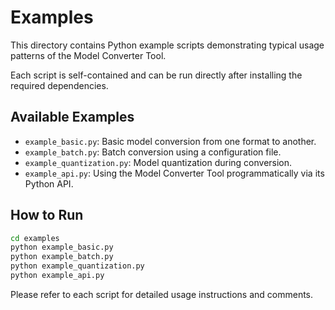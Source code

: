 # Examples

This directory contains Python example scripts demonstrating typical usage patterns of the Model Converter Tool.

Each script is self-contained and can be run directly after installing the required dependencies.

## Available Examples

- `example_basic.py`: Basic model conversion from one format to another.
- `example_batch.py`: Batch conversion using a configuration file.
- `example_quantization.py`: Model quantization during conversion.
- `example_api.py`: Using the Model Converter Tool programmatically via its Python API.

## How to Run

```bash
cd examples
python example_basic.py
python example_batch.py
python example_quantization.py
python example_api.py
```

Please refer to each script for detailed usage instructions and comments. 